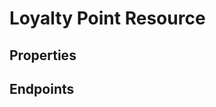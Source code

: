 # Loyalty Point Resource

## Properties

<ResourceProperties :resource="'loyalty_point'" :lang="'en'"/>

## Endpoints

[//]: <> (GET ENDPOINT)
<ResourceEndpoint :resource="'loyalty_point'" :endpoint="'get'" :lang="'en'">

<template v-slot:responseJSON>

<<< @/docs/fixtures/api/loyalty_point/response/json/get_id.json

</template>

<template v-slot:responseXML>

<<< @/docs/fixtures/api/loyalty_point/response/xml/get_id.xml

</template>

</ResourceEndpoint>

[//]: <> (GETCOLLECTION ENDPOINT)
<ResourceEndpoint :resource="'loyalty_point'" :endpoint="'getCollection'" :lang="'en'">

<template v-slot:responseJSON>

<<< @/docs/fixtures/api/loyalty_point/response/json/get_page.json

</template>

<template v-slot:responseXML>

<<< @/docs/fixtures/api/loyalty_point/response/xml/get_page.xml

</template>

</ResourceEndpoint>

[//]: <> (POST ENDPOINT)
<ResourceEndpoint :resource="'loyalty_point'" :endpoint="'post'" :lang="'en'">

<template v-slot:request>

<<< @/docs/fixtures/api/loyalty_point/request/post.json

</template>

<template v-slot:responseJSON>

<<< @/docs/fixtures/api/loyalty_point/response/json/get_id.json

</template>

<template v-slot:responseXML>

<<< @/docs/fixtures/api/loyalty_point/response/xml/get_id.xml

</template>

</ResourceEndpoint>

[//]: <> (PUT ENDPOINT)
<ResourceEndpoint :resource="'loyalty_point'" :endpoint="'put'" :lang="'en'">

<template v-slot:request>

<<< @/docs/fixtures/api/loyalty_point/request/put.json

</template>

<template v-slot:responseJSON>

<<< @/docs/fixtures/api/loyalty_point/response/json/get_id.json

</template>

<template v-slot:responseXML>

<<< @/docs/fixtures/api/loyalty_point/response/xml/get_id.xml

</template>

</ResourceEndpoint>

[//]: <> (DELETE ENDPOINT)
<ResourceEndpoint :resource="'loyalty_point'" :endpoint="'delete'" :lang="'en'"/>

